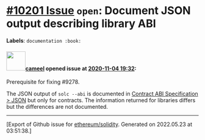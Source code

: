 # [\#10201 Issue](https://github.com/ethereum/solidity/issues/10201) `open`: Document JSON output describing library ABI
**Labels**: `documentation :book:`


#### <img src="https://avatars.githubusercontent.com/u/137030?v=4" width="50">[cameel](https://github.com/cameel) opened issue at [2020-11-04 19:32](https://github.com/ethereum/solidity/issues/10201):

Prerequisite for fixing #9278.

The JSON output of `solc --abi` is documented in [Contract ABI Specification > JSON](https://solidity.readthedocs.io/en/latest/abi-spec.html#json) but only for contracts. The information returned for libraries differs but the differences are not documented.




-------------------------------------------------------------------------------



[Export of Github issue for [ethereum/solidity](https://github.com/ethereum/solidity). Generated on 2022.05.23 at 03:51:38.]
